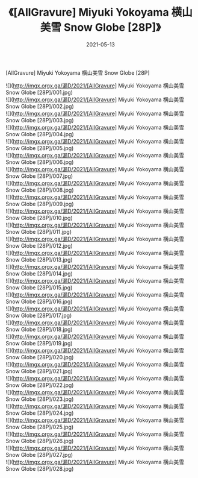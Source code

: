 ﻿---
layout: post
title:  《[AllGravure] Miyuki Yokoyama 横山美雪 Snow Globe [28P]》
date:   2021-05-13
img: http://imgx.orgx.ga/漏D/2021/[AllGravure] Miyuki Yokoyama 横山美雪 Snow Globe [28P]/000.jpg
categories: [美女, 清纯, 唯美]
---

[AllGravure] Miyuki Yokoyama 横山美雪 Snow Globe [28P]

  ![](http://imgx.orgx.ga/漏D/2021/[AllGravure] Miyuki Yokoyama 横山美雪 Snow Globe [28P]/001.jpg) <br> ![](http://imgx.orgx.ga/漏D/2021/[AllGravure] Miyuki Yokoyama 横山美雪 Snow Globe [28P]/002.jpg) <br> ![](http://imgx.orgx.ga/漏D/2021/[AllGravure] Miyuki Yokoyama 横山美雪 Snow Globe [28P]/003.jpg) <br> ![](http://imgx.orgx.ga/漏D/2021/[AllGravure] Miyuki Yokoyama 横山美雪 Snow Globe [28P]/004.jpg) <br> ![](http://imgx.orgx.ga/漏D/2021/[AllGravure] Miyuki Yokoyama 横山美雪 Snow Globe [28P]/005.jpg) <br> ![](http://imgx.orgx.ga/漏D/2021/[AllGravure] Miyuki Yokoyama 横山美雪 Snow Globe [28P]/006.jpg) <br> ![](http://imgx.orgx.ga/漏D/2021/[AllGravure] Miyuki Yokoyama 横山美雪 Snow Globe [28P]/007.jpg) <br> ![](http://imgx.orgx.ga/漏D/2021/[AllGravure] Miyuki Yokoyama 横山美雪 Snow Globe [28P]/008.jpg) <br> ![](http://imgx.orgx.ga/漏D/2021/[AllGravure] Miyuki Yokoyama 横山美雪 Snow Globe [28P]/009.jpg) <br> ![](http://imgx.orgx.ga/漏D/2021/[AllGravure] Miyuki Yokoyama 横山美雪 Snow Globe [28P]/010.jpg) <br> ![](http://imgx.orgx.ga/漏D/2021/[AllGravure] Miyuki Yokoyama 横山美雪 Snow Globe [28P]/011.jpg) <br> ![](http://imgx.orgx.ga/漏D/2021/[AllGravure] Miyuki Yokoyama 横山美雪 Snow Globe [28P]/012.jpg) <br> ![](http://imgx.orgx.ga/漏D/2021/[AllGravure] Miyuki Yokoyama 横山美雪 Snow Globe [28P]/013.jpg) <br> ![](http://imgx.orgx.ga/漏D/2021/[AllGravure] Miyuki Yokoyama 横山美雪 Snow Globe [28P]/014.jpg) <br> ![](http://imgx.orgx.ga/漏D/2021/[AllGravure] Miyuki Yokoyama 横山美雪 Snow Globe [28P]/015.jpg) <br> ![](http://imgx.orgx.ga/漏D/2021/[AllGravure] Miyuki Yokoyama 横山美雪 Snow Globe [28P]/016.jpg) <br> ![](http://imgx.orgx.ga/漏D/2021/[AllGravure] Miyuki Yokoyama 横山美雪 Snow Globe [28P]/017.jpg) <br> ![](http://imgx.orgx.ga/漏D/2021/[AllGravure] Miyuki Yokoyama 横山美雪 Snow Globe [28P]/018.jpg) <br> ![](http://imgx.orgx.ga/漏D/2021/[AllGravure] Miyuki Yokoyama 横山美雪 Snow Globe [28P]/019.jpg) <br> ![](http://imgx.orgx.ga/漏D/2021/[AllGravure] Miyuki Yokoyama 横山美雪 Snow Globe [28P]/020.jpg) <br> ![](http://imgx.orgx.ga/漏D/2021/[AllGravure] Miyuki Yokoyama 横山美雪 Snow Globe [28P]/021.jpg) <br> ![](http://imgx.orgx.ga/漏D/2021/[AllGravure] Miyuki Yokoyama 横山美雪 Snow Globe [28P]/022.jpg) <br> ![](http://imgx.orgx.ga/漏D/2021/[AllGravure] Miyuki Yokoyama 横山美雪 Snow Globe [28P]/023.jpg) <br> ![](http://imgx.orgx.ga/漏D/2021/[AllGravure] Miyuki Yokoyama 横山美雪 Snow Globe [28P]/024.jpg) <br> ![](http://imgx.orgx.ga/漏D/2021/[AllGravure] Miyuki Yokoyama 横山美雪 Snow Globe [28P]/025.jpg) <br> ![](http://imgx.orgx.ga/漏D/2021/[AllGravure] Miyuki Yokoyama 横山美雪 Snow Globe [28P]/026.jpg) <br> ![](http://imgx.orgx.ga/漏D/2021/[AllGravure] Miyuki Yokoyama 横山美雪 Snow Globe [28P]/027.jpg) <br> ![](http://imgx.orgx.ga/漏D/2021/[AllGravure] Miyuki Yokoyama 横山美雪 Snow Globe [28P]/028.jpg) <br>